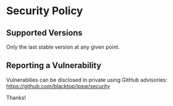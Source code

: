 # Security Policy

## Supported Versions

Only the last stable version at any given point.

## Reporting a Vulnerability

Vulnerabilies can be disclosed in private using GitHub advisories: https://github.com/blacktop/ipsw/security

Thanks!